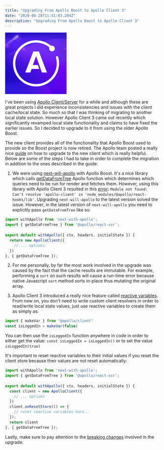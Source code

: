 ```yaml
---
title: "Upgrading From Apollo Boost to Apollo Client 3"
date: "2020-08-28T11:41:03.284Z"
description: "Upgrading From Apollo Boost to Apollo Client 3"
---
```


![apollo logo](./apollo.png)

I've been using [Apollo Client/Server](https://www.apollographql.com/docs/) for a while and although these are great projects I did experience inconsistencies and issues with the client cache/local state. So much so that I was thinking of migrating to another local state solution. However Apollo Client 3 came out recently which significantly revamped local state functionality and claims to have fixed the earlier issues. So I decided to upgrade to it from using the older Apollo Boost.

The new client provides all of the functionality that Apollo Boost used to provide so the Boost project is now retired. The Apollo team posted a really nice [guide](https://www.apollographql.com/docs/react/migrating/apollo-client-3-migration/) on how to upgrade to the new client which is really helpful. Below are some of the steps I had to take in order to complete the migration in addition to the ones described in the guide:

1. We were using [next-will-apollo](https://www.npmjs.com/package/next-with-apollo) with Apollo Boost. It's a nice library which calls [getDataFromTree](https://www.apollographql.com/docs/react/api/react/ssr/#getdatafromtree) Apollo function which determines which queries need to be run for render and fetches them. However, using this library with Apollo Client 3 resulted in this [error](https://github.com/apollographql/apollo-client/issues/5808): `Module not found: Can't resolve 'apollo-client' in 'node_modules/@apollo/react-hooks/lib'`. Upgrading `next-will-apollo` to the latest version solved the issue. However, in the latest version of `next-will-apollo` you need to explicitly pass `getDataFromTree` like so:

```js
import withApollo from 'next-with-apollo';
import { getDataFromTree } from '@apollo/react-ssr';

export default withApollo({ ctx, headers, initialState }) {
  return new ApolloClient({
    // ... options
  })
}, { getDataFromTree });
```

2. For me personally, by far the most work involved in the upgrade was caused by the fact that the cache results are immutable. For example, performing a `sort` on such results will cause a run-time error because native Javascript `sort` method sorts in-place thus mutating the original array.

3. Apollo Client 3 introduced a really nice feature called [reactive variables](https://www.apollographql.com/docs/react/local-state/reactive-variables/). From now on, you don't need to write custom client resolvers in order to read/write local state values, just use reactive variables to create them as simply as:

```js
import { makeVar } from "@apollo/client"
const isLoggedIn = makeVar(false)
```

You can then use the `isLoggedIn` function anywhere in code in order to either get the value: `const isLoggedIn = isLoggedIn()` or to set the value `isLoggedIn(true)`

It's important to reset reactive variables to their initial values if you reset the client store because their values are not reset automatically:

```js
import withApollo from 'next-with-apollo';
import { getDataFromTree } from '@apollo/react-ssr';

export default withApollo({ ctx, headers, initialState }) {
  const client = new ApolloClient({
    // ... options
  })
  client.onResetStore(() => {
    // reset reactive variables here...
  });
  return client
}, { getDataFromTree });
```

Lastly, make sure to pay attention to the [breaking changes](https://www.apollographql.com/docs/react/migrating/apollo-client-3-migration/#breaking-cache-changes) involved in the upgrade.
